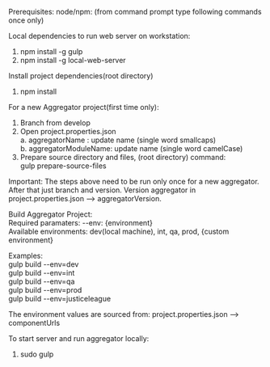 Prerequisites:
node/npm: (from command prompt type following commands once only)

Local dependencies to run web server on workstation:
1. npm install -g gulp
2. npm install -g local-web-server

Install project dependencies(root directory)

1. npm install

For a new Aggregator project(first time only):
1. Branch from develop
2. Open project.properties.json
    </br> a. aggregatorName : update name (single word smallcaps)
    </br> b. aggregatorModuleName: update name (single word camelCase)
3. Prepare source directory and files, (root directory) command: 
</br> gulp prepare-source-files

Important: The steps above need to be run only once for a new aggregator.  After that just branch and version.  Version aggregator in project.properties.json --> aggregatorVersion.


Build Aggregator Project:
</br> Required paramaters:
 --env: {environment} 
 </br> Available environments: dev(local machine), int, qa, prod, {custom environment}

Examples:
</br> gulp build --env=dev
</br> gulp build --env=int
</br> gulp build --env=qa
</br> gulp build --env=prod
</br> gulp build --env=justiceleague

The environment values are sourced from: project.properties.json --> componentUrls


To start server and run aggregator locally:
1. sudo gulp

